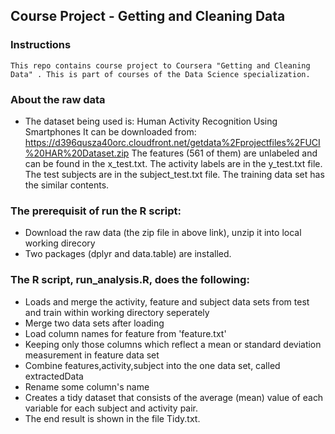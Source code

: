 ## Course Project - Getting and Cleaning Data

### Instructions
    This repo contains course project to Coursera "Getting and Cleaning Data" . This is part of courses of the Data Science specialization. 
 
### About the raw data
   * The dataset being used is: Human Activity Recognition Using Smartphones  It can be downloaded from: https://d396qusza40orc.cloudfront.net/getdata%2Fprojectfiles%2FUCI%20HAR%20Dataset.zip
    The features (561 of them) are unlabeled and can be found in the x_test.txt. The activity labels are in the y_test.txt file. The test     subjects are in the subject_test.txt file.
         The training data set has the similar contents.

### The prerequisit of run the R script:
 * Download the raw data (the zip file in above link), unzip it into local working direcory
 * Two packages (dplyr and data.table) are installed. 

### The R script, run_analysis.R, does the following:

* Loads and merge the activity, feature and subject data sets from test and train within working directory seperately
* Merge two data sets after loading
* Load column names for feature from 'feature.txt' 
* Keeping only those columns which reflect a mean or standard deviation measurement in feature data set
* Combine features,activity,subject into the one data set, called extractedData 
* Rename some column's name
* Creates a tidy dataset that consists of the average (mean) value of each variable for each subject and activity pair.
* The end result is shown in the file Tidy.txt.
